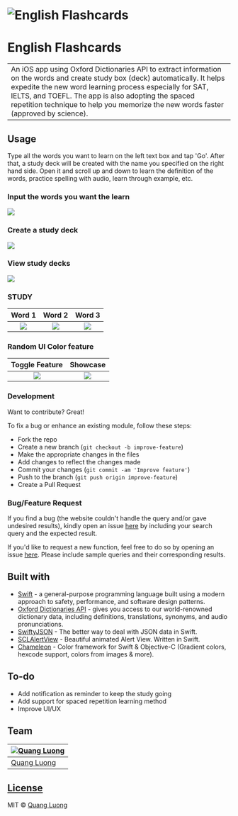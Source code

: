 # ![English Flashcards](https://github.com/quanglddev/English-Flashcards/blob/media/landing_screen.png?raw=true)
# English Flashcards

<table>
<tr>
<td>
  An iOS app using Oxford Dictionaries API to extract information on the words and create study box (deck) automatically. It helps expedite the new word learning process especially for SAT, IELTS, and TOEFL. The app is also adopting the spaced repetition technique to help you memorize the new words faster (approved by science).
</td>
</tr>
</table>

## Usage
Type all the words you want to learn on the left text box and tap 'Go'. After that, a study deck will be created with the name you specified on the right hand side. Open it and scroll up and down to learn the definition of the words, practice spelling with audio, learn through example, etc.

### Input the words you want the learn
![](https://github.com/quanglddev/English-Flashcards/blob/media/landing_screen.png?raw=true)

### Create a study deck
![](https://github.com/quanglddev/English-Flashcards/blob/media/create_box.png?raw=true)

### View study decks
![](https://github.com/quanglddev/English-Flashcards/blob/media/landing_screen_with_box.png?raw=true)

### STUDY
Word 1 | Word 2 | Word 3
:-------------------------:|:-------------------------:|:-------------------------:
![](https://github.com/quanglddev/English-Flashcards/blob/media/study_1.png) | ![](https://github.com/quanglddev/English-Flashcards/blob/media/IMG_8409_2.png) | ![](https://github.com/quanglddev/English-Flashcards/blob/media/study_3.png)

### Random UI Color feature
Toggle Feature | Showcase
:-------------------------:|:-------------------------:
![](https://github.com/quanglddev/English-Flashcards/blob/media/settings.png) | ![](https://github.com/quanglddev/English-Flashcards/blob/media/random_ui_color.png)

### Development
Want to contribute? Great!

To fix a bug or enhance an existing module, follow these steps:

- Fork the repo
- Create a new branch (`git checkout -b improve-feature`)
- Make the appropriate changes in the files
- Add changes to reflect the changes made
- Commit your changes (`git commit -am 'Improve feature'`)
- Push to the branch (`git push origin improve-feature`)
- Create a Pull Request 

### Bug/Feature Request

If you find a bug (the website couldn't handle the query and/or gave undesired results), kindly open an issue [here](https://github.com/quanglddev/English-Flashcards/issues/new) by including your search query and the expected result.

If you'd like to request a new function, feel free to do so by opening an issue [here](https://github.com/quanglddev/English-Flashcards/issues/new). Please include sample queries and their corresponding results.

## Built with 

- [Swift](https://swift.org/) - a general-purpose programming language built using a modern approach to safety, performance, and software design patterns.
- [Oxford Dictionaries API](https://developer.oxforddictionaries.com/) - gives you access to our world-renowned dictionary data, including definitions, translations, synonyms, and audio pronunciations.
- [SwiftyJSON](https://github.com/SwiftyJSON/SwiftyJSON/) - The better way to deal with JSON data in Swift.
- [SCLAlertView](https://github.com/vikmeup/SCLAlertView-Swift/) - Beautiful animated Alert View. Written in Swift.
- [Chameleon](https://github.com/vicc/Chameleon) - Color framework for Swift & Objective-C (Gradient colors, hexcode support, colors from images & more).

## To-do
- Add notification as reminder to keep the study going
- Add support for spaced repetition learning method
- Improve UI/UX

## Team
[![Quang Luong](https://avatars1.githubusercontent.com/u/42598512?s=460&u=95e4c6c1c0467858ffbf8df18eeefe6afb869cb7&v=4)](https://github.com/quanglddev) |
---|
[Quang Luong](https://github.com/quanglddev) |

## [License](https://github.com/quanglddev/English-Flashcards/blob/master/LICENSE.md)

MIT © [Quang Luong](https://github.com/quanglddev)